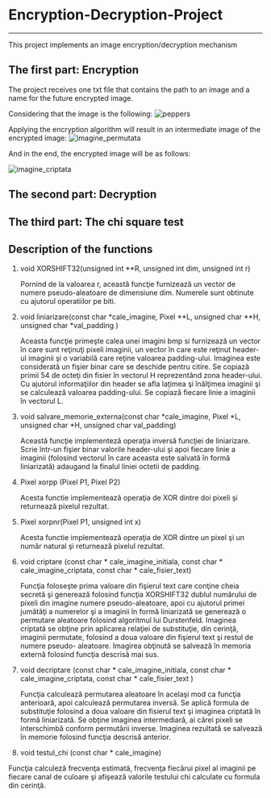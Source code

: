 # Encryption-Decryption-Project
---
 This project implements an image encryption/decryption mechanism
 
## The first part: Encryption
 The project receives one txt file that contains the path to an image and a name for the future encrypted image.
 
Considering that the image is the following:
![peppers](https://user-images.githubusercontent.com/49486605/75119249-bb3bfb00-5689-11ea-936a-22f7e0869654.png)

Applying the encryption algorithm will result in an intermediate image of the encrypted image:
![imagine_permutata](https://user-images.githubusercontent.com/49486605/75119282-03f3b400-568a-11ea-8c80-a85d054c886e.png)


And in the end, the encrypted image will be as follows:

![imagine_criptata](https://user-images.githubusercontent.com/49486605/75119267-e1fa3180-5689-11ea-8b7b-8cc656334bee.png)

## The second part: Decryption

## The third part: The chi square test

 
## Description of the functions

1. void XORSHIFT32(unsigned int **R, unsigned int dim, unsigned int r)

   Pornind de la valoarea r, această funcţie furnizează un vector de numere pseudo-aleatoare de dimensiune dim. Numerele sunt obtinute      cu ajutorul operatiilor pe biti.
   
2. void liniarizare(const char *cale_imagine, Pixel **L, unsigned char **H, unsigned char *val_padding )

    Aceasta funcţie primeşte calea unei imagini bmp si furnizează un vector în care sunt reţinuţi pixeli imaginii, un vector în care         este reţinut header-ul imaginii şi o variabilă care reţine valoarea padding-ului.
    Imaginea este considerată un fişier binar care se deschide pentru citire. Se copiază primii 54 de octeţi din fisier în vectorul H       reprezentând zona header-ului. Cu ajutorul informaţiilor din header se afla laţimea şi înălţimea imaginii şi se calculează valoarea     padding-ului. Se copiază fiecare linie a imaginii în vectorul L.
    
3. void salvare_memorie_externa(const char *cale_imagine, Pixel *L, unsigned char *H, unsigned char val_padding)

   Această funcţie implementeză operaţia inversă funcţiei de liniarizare. Scrie într-un fişier binar valorile header-ului şi apoi          fiecare linie a imaginii (folosind vectorul în care aceasta este salvată în formă liniarizată) adaugand la finalul liniei octetii de    padding.
   
4. Pixel xorpp (Pixel P1, Pixel P2)

   Acesta functie implementează operaţia de XOR dintre doi pixeli şi returnează pixelul rezultat.
   
5. Pixel xorpnr(Pixel P1, unsigned int x)

   Acesta functie implementează operaţia de XOR dintre un pixel şi un număr natural şi returnează pixelul rezultat.
   
6. void criptare (const char * cale_imagine_initiala, const char * cale_imagine_criptata, const char * cale_fisier_text)

   Funcţia foloseşte prima valoare din fişierul text care conţine cheia secretă şi generează folosind funcţia XORSHIFT32 dublul            numărului de pixeli din imagine numere pseudo-aleatoare, apoi cu ajutorul primei jumătăţi a numerelor şi a imaginii în formă            liniarizată se generează o permutare aleatoare folosind algoritmul lui Durstenfeld. Imaginea criptată se obţine prin aplicarea          relaţiei de substituţie, din cerinţă, imaginii permutate, folosind a doua valoare din fişierul text şi restul de numere pseudo-          aleatoare. Imagirea obţinută se salvează în memoria externă folosind funcţia descrisă mai sus.
   
7. void decriptare (const char * cale_imagine_initiala, const char * cale_imagine_criptata, const char * cale_fisier_text )

   Funcţia calculează permutarea aleatoare în acelaşi mod ca funcţia anterioară, apoi calculează permutarea inversă. Se aplică formula      de substituţie folosind a doua valoare din fisierul text şi imaginea criptată în formă liniarizată. Se obţine imaginea intermediară,   ai cărei pixeli se interschimbă conform permutării inverse. Imaginea rezultată se salvează în memorie folosind funcţia descrisă         anterior.
   
8. void testul_chi (const char * cale_imagine)

  Funcţia calculeză frecvenţa estimată, frecvenţa fiecărui pixel al imaginii pe fiecare canal de culoare şi afişează valorile testului     chi calculate cu formula din cerinţă.
